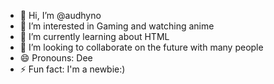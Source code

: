 - 👋 Hi, I’m @audhyno
- 👀 I’m interested in Gaming and watching anime
- 🌱 I’m currently learning about HTML
- 💞️ I’m looking to collaborate on the future with many people
- 😄 Pronouns: Dee
- ⚡ Fun fact: I'm a newbie:)

<!---
audhyno/audhyno is a ✨ special ✨ repository because its `README.md` (this file) appears on your GitHub profile.
You can click the Preview link to take a look at your changes.
--->
